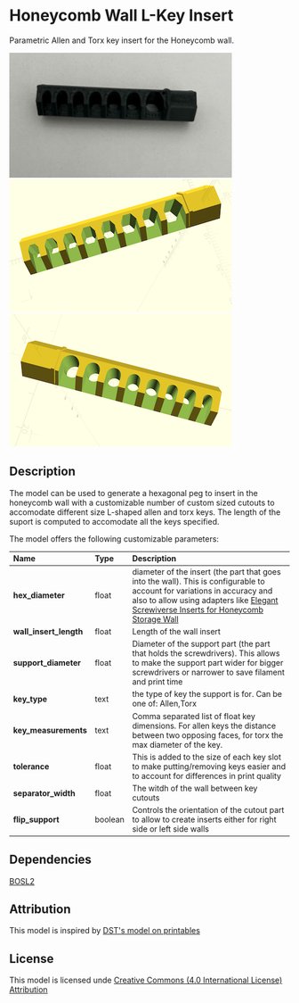 # Honeycomb Wall L-Key Insert

Parametric Allen and Torx key insert for the Honeycomb wall.

![Allen peg](images/allen_peg.jpeg)
![Allen Insert](images/allen_insert.png)
![Torx insert](images/torx_insert.png)

## Description

The model can be used to generate a hexagonal peg to insert in the honeycomb wall with a customizable number of custom sized cutouts to accomodate different size L-shaped allen and torx keys. The length of the suport is computed to accomodate all the keys specified.

The model offers the following customizable parameters:

| Name | Type | Description |
| :--- | :--- | :---------  |
| **hex_diameter** | float | diameter of the insert (the part that goes into the wall). This is configurable to account for variations in accuracy and also to allow using adapters like [Elegant Screwiverse Inserts for Honeycomb Storage Wall](https://www.printables.com/model/845539-elegant-screwiverse-inserts-for-honeycomb-storage) |
| **wall_insert_length** | float | Length of the wall insert |
| **support_diameter** | float | Diameter of the support part (the part that holds the screwdrivers). This allows to make the support part wider for bigger screwdrivers or narrower to save filament and print time |
| **key_type** | text | the type of key the support is for. Can be one of: Allen,Torx
| **key_measurements** | text | Comma separated list of float key dimensions. For allen keys the distance between two opposing faces, for torx the max diameter of the key. |
| **tolerance** | float | This is added to the size of each key slot to make putting/removing keys easier and to account for differences in print quality |
| **separator_width** | float | The witdh of the wall between key cutouts |
| **flip_support** | boolean | Controls the orientation of the cutout part to allow to create inserts either for right side or left side walls |

## Dependencies

[BOSL2](https://github.com/BelfrySCAD/BOSL2)

## Attribution

This model is inspired by [DST's model on printables](https://www.printables.com/model/461822-allen-key-pegs-and-nozzle-needle-for-honeycomb-sto)

## License

This model is licensed unde [Creative Commons (4.0 International License) Attribution](http://creativecommons.org/licenses/by/4.0/)